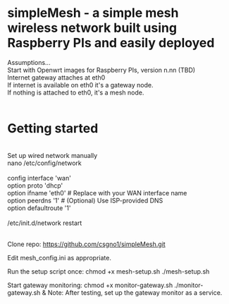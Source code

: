 # simpleMesh - a simple mesh wireless network built using Raspberry PIs and easily deployed

Assumptions...<br>
Start with Openwrt images for Raspberry PIs, version n.nn (TBD)<br>
Internet gateway attaches at eth0<br>
If internet is available on eth0 it's a gateway node.<br>
If nothing is attached to eth0, it's a mesh node.<br>
<br>
# Getting started<br>
<br>
Set up wired network manually<br>
  nano /etc/config/network<br>
<br>
  config interface 'wan'<br>
      option proto 'dhcp'<br>
      option ifname 'eth0'  # Replace with your WAN interface name<br>
      option peerdns '1'    # (Optional) Use ISP-provided DNS<br>
      option defaultroute '1'<br>
  <br>
  /etc/init.d/network restart<br>
<br>

Clone repo:
https://github.com/csgno1/simpleMesh.git

Edit mesh_config.ini as appropriate.

Run the setup script once:
    chmod +x mesh-setup.sh
    ./mesh-setup.sh

Start gateway monitoring:
    chmod +x monitor-gateway.sh
    ./monitor-gateway.sh &
Note: After testing, set up the gateway monitor as a service.
